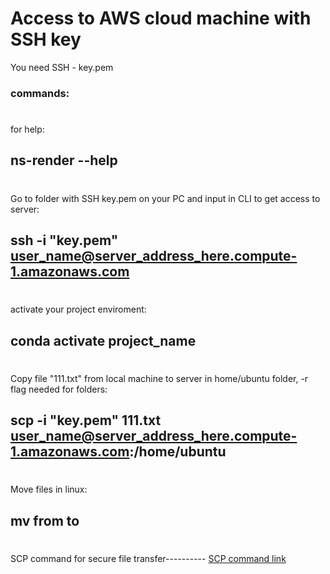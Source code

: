 # Access to AWS cloud machine with SSH key
You need SSH - key.pem

### commands:
#
for help:
## ns-render --help
#

Go to folder with SSH key.pem on your PC and input in CLI to get access to server:

## ssh -i "key.pem" user_name@server_address_here.compute-1.amazonaws.com
#

activate your project enviroment:
## conda activate project_name
#

Copy file "111.txt" from local machine to server in home/ubuntu folder, -r flag needed for folders:
## scp -i "key.pem" 111.txt user_name@server_address_here.compute-1.amazonaws.com:/home/ubuntu
#
Move files in linux:
## mv from to




#
SCP command for secure file transfer----------  [SCP command link](https://linuxize.com/post/how-to-use-scp-command-to-securely-transfer-files/)